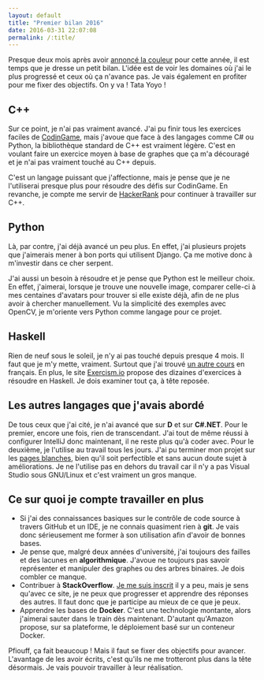 ```yaml
---
layout: default
title: "Premier bilan 2016"
date: 2016-03-31 22:07:08
permalink: /:title/
---
```

Presque deux mois après avoir [annoncé la couleur](http://www.informaticienzero.com/la-programmation-de-lannee-2016/) pour cette année, il est temps que je dresse un petit bilan. L'idée est de voir les domaines où j'ai le plus progressé et ceux où ça n'avance pas. Je vais également en profiter pour me fixer des objectifs. On y va ! Tata Yoyo !

<!--excerpt-->

## C++

Sur ce point, je n'ai pas vraiment avancé. J'ai pu finir tous les exercices faciles de [CodinGame](https://www.codingame.com/start), mais j'avoue que face à des langages comme C# ou Python, la bibliothèque standard de C++ est vraiment légère. C'est en voulant faire un exercice moyen à base de graphes que ça m'a découragé et je n'ai pas vraiment touché au C++ depuis.

C'est un langage puissant que j'affectionne, mais je pense que je ne l'utiliserai presque plus pour résoudre des défis sur CodinGame. En revanche, je compte me servir de [HackerRank](https://www.hackerrank.com/domains) pour continuer à travailler sur C++.

## Python

Là, par contre, j'ai déjà avancé un peu plus. En effet, j'ai plusieurs projets que j'aimerais mener à bon ports qui utilisent Django. Ça me motive donc à m'investir dans ce cher serpent.

J'ai aussi un besoin à résoudre et je pense que Python est le meilleur choix. En effet, j'aimerai, lorsque je trouve une nouvelle image, comparer celle-ci à mes centaines d'avatars pour trouver si elle existe déjà, afin de ne plus avoir à chercher manuellement. Vu la simplicité des exemples avec OpenCV, je m'oriente vers Python comme langage pour ce projet.

## Haskell

Rien de neuf sous le soleil, je n'y ai pas touché depuis presque 4 mois. Il faut que je m'y mette, vraiment. Surtout que j'ai trouvé [un autre cours](http://gorgonite.developpez.com/livres/traductions/haskell/gentle-haskell/) en français. En plus, le site [Exercism.io](http://exercism.io/) propose des dizaines d'exercices à résoudre en Haskell. Je dois examiner tout ça, à tête reposée.

## Les autres langages que j'avais abordé

De tous ceux que j'ai cité, je n'ai avancé que sur **D** et sur **C#.NET**. Pour le premier, encore une fois, rien de transcendant. J'ai tout de même réussi à configurer IntelliJ donc maintenant, il ne reste plus qu'à coder avec. Pour le deuxième, je l'utilise au travail tous les jours. J'ai pu terminer mon projet sur les [pages blanches](https://github.com/informaticienzero/Pages-blanches), bien qu'il soit perfectible et sans aucun doute sujet à améliorations. Je ne l'utilise pas en dehors du travail car il n'y a pas Visual Studio sous GNU/Linux et c'est vraiment un gros manque.

## Ce sur quoi je compte travailler en plus

*   Si j'ai des connaissances basiques sur le contrôle de code source à travers GitHub et un IDE, je ne connais quasiment rien à **git**. Je vais donc sérieusement me former à son utilisation afin d'avoir de bonnes bases.
*   Je pense que, malgré deux années d'université, j'ai toujours des failles et des lacunes en **algorithmique**. J'avoue ne toujours pas savoir représenter et manipuler des graphes ou des arbres binaires. Je dois combler ce manque.
*   Contribuer à **StackOverflow**. [Je me suis inscrit](http://stackoverflow.com/users/6060256/informaticienzero) il y a peu, mais je sens qu'avec ce site, je ne peux que progresser et apprendre des réponses des autres. Il faut donc que je participe au mieux de ce que je peux.
*   Apprendre les bases de **Docker**. C'est une technologie montante, alors j'aimerai sauter dans le train dès maintenant. D'autant qu'Amazon propose, sur sa plateforme, le déploiement basé sur un conteneur Docker.

Pfiouff, ça fait beaucoup ! Mais il faut se fixer des objectifs pour avancer. L'avantage de les avoir écrits, c'est qu'ils ne me trotteront plus dans la tête désormais. Je vais pouvoir travailler à leur réalisation.

